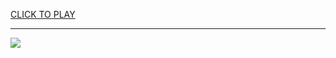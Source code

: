 
<a href="https://premium76.site?title=girl_unblocked_games&ref=13M">CLICK TO PLAY</a></h3>
<hr>

<a href="https://premium76.site?title=girl_unblocked_games&ref=13M"><img src="https://clearcache.store/games.png"></a>


